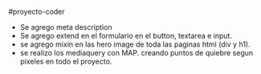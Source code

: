 #proyecto-coder


- Se agrego meta description
- Se agrego extend en el formulario en el button, textarea e input.
- se agrego mixin en las hero image de toda las paginas html (div y h1).
- se realizo los mediaquery con MAP. creando puntos de quiebre segun pixeles en todo el proyecto.

